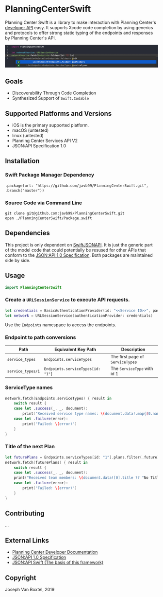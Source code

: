 # PlanningCenterSwift

Planning Center Swift is a library to make interaction with Planning Center's [developer API](https://developer.planning.center/docs/#/introduction) easy. It supports Xcode code completion by using generics and protocols to offer strong static typing of the endpoints and responses by Planning Center's API.

![Code completion is supported for endpoint completion](Documentation/endpointCodeCompletion.png)

## Goals
- Discoverability Through Code Completion
- Synthesized Support of `Swift.Codable`

## Supported Platforms and Versions

- iOS is the primary supported platform.
- macOS (untested)
- linux (untested)
- Planning Center Services API V2
- JSON:API Specification 1.0

## Installation

### Swift Package Manager Dependency
    .package(url: "https://github.com/javb99/PlanningCenterSwift.git", .branch("master"))

### Source Code via Command Line
    git clone git@github.com:javb99/PlanningCenterSwift.git
    open ./PlanningCenterSwift/Package.swift
    
## Dependencies
This project is only dependent on [SwiftJSONAPI](https://github.com/javb99/SwiftJSONAPI). It is just the generic part of the model code that could potentially be resused for other APIs that conform to the [JSON:API 1.0 Specification](https://jsonapi.org). Both packages are maintained side by side.

## Usage
```swift
import PlanningCenterSwift
```

### Create a `URLSessionService` to execute API requests.
```swift
let credentials = BasicAuthenticationProvider(id: "<<Service ID>>", password: "<<Service Secret>>")
let network = URLSessionService(authenticationProvider: credentials)
```

Use the `Endpoints` namespace to access the endpoints.

### Endpoint to path conversions
| Path | Equivalent Key Path | Description |
| ----- | ----------------------- | -------------- |
| `service_types` | `Endpoints.serviceTypes` | The first page of `ServiceType`s |
| `service_types/1` | `Endpoints.serviceTypes[id: "1"]` | The `ServiceType` with id 1 |

### ServiceType names
```swift
network.fetch(Endpoints.serviceTypes) { result in
    switch result {
    case let .success(_, _, document):
        print("Received service type names: \(document.data!.map{$0.name})")
    case let .failure(error):
        print("Failed: \(error)")
    }
}
```
### Title of the next Plan
```swift
let futurePlans = Endpoints.serviceTypes[id: "1"].plans.filter(.future)
network.fetch(futurePlans) { result in
    switch result {
    case let .success(_, _, document):
    print("Received team members: \(document.data![0].title ?? "No Title")")
    case let .failure(error):
        print("Failed: \(error)")
    }
}
```

## Contributing
...

## External Links
- [Planning Center Developer Documentation](https://developer.planning.center)
- [JSON:API 1.0 Specification](https://jsonapi.org)
- [JSON:API Swift (The basis of this framework)](https://github.com/javb99/SwiftJSONAPI)


## Copyright
Joseph Van Boxtel, 2019
